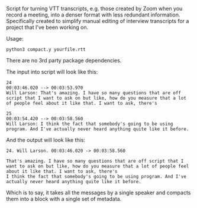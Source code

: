Script for turning VTT transcripts, e.g. those created by Zoom when you
record a meeting, into a denser format with less redundant information.
Specifically created to simplify manual editing of interview transcripts for a
project that I've been working on.

Usage:

    python3 compact.y yourfile.rtt

There are no 3rd party package dependencies.

The input into script will look like this:

    24
    00:03:46.020 --> 00:03:53.970
    Will Larson: That's amazing. I have so many questions that are off script that I want to ask on but like, how do you measure that a lot of people feel about it like that. I want to ask, there's

    25
    00:03:54.420 --> 00:03:58.560
    Will Larson: I think the fact that somebody's going to be using program. And I've actually never heard anything quite like it before.

And the output will look like this:

    24. Will Larson. 00:03:46.020 -> 00:03:58.560

    That's amazing. I have so many questions that are off script that I want to ask on but like, how do you measure that a lot of people feel about it like that. I want to ask, there's
    I think the fact that somebody's going to be using program. And I've actually never heard anything quite like it before.

Which is to say, it takes all the messages by a single speaker and compacts them into a block with a single
set of metadata.